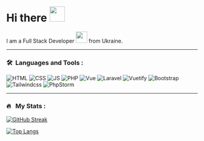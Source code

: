 # Hi there <img src="https://media.giphy.com/media/hvRJCLFzcasrR4ia7z/giphy.gif" width="40">

I am a Full Stack Developer <img src="https://media.giphy.com/media/WUlplcMpOCEmTGBtBW/giphy.gif" width="30"> from Ukraine.

---

### 🛠 &nbsp;Languages and Tools :

![HTML][html]
![CSS][css]
![JS][js]
![PHP][php]
![Vue][Vue]
![Laravel][Laravel]
![Vuetify][Vuetify]
![Bootstrap][Bootstrap]
![Tailwindcss][Tailwindcss]
![PhpStorm][PhpStorm]

---

### 🔥 &nbsp; My Stats :

[![GitHub Streak](http://github-readme-streak-stats.herokuapp.com?user=sergiychaiuk&theme=highcontrast)](https://git.io/streak-stats)

[![Top Langs](https://github-readme-stats.vercel.app/api/top-langs/?username=sergiychaiuk&layout=compact&theme=vision-friendly-dark)](https://github.com/anuraghazra/github-readme-stats)

[html]: https://img.shields.io/badge/HTML-ff560f?style=for-the-badge&logo=html5&logoColor=white
[css]: https://img.shields.io/badge/CSS-414df7?style=for-the-badge&logo=css3&logoColor=white
[js]: https://img.shields.io/badge/JavaScript-ead41c?style=for-the-badge&logo=javascript&logoColor=black
[php]: https://img.shields.io/badge/php-white?style=for-the-badge&logo=php
[Vue]: https://img.shields.io/badge/Vue.js-35495E?style=for-the-badge&logo=vuedotjs&logoColor=4FC08D
[Laravel]: https://img.shields.io/badge/Laravel-FF2D20?style=for-the-badge&logo=laravel&logoColor=white
[Vuetify]: https://img.shields.io/badge/Vuetify-f2f2f2?style=for-the-badge&logo=vuetify&logoColor=158fe9
[Bootstrap]: https://img.shields.io/badge/Bootstrap-563D7C?style=for-the-badge&logo=bootstrap&logoColor=white
[Tailwindcss]: https://img.shields.io/badge/Tailwindcss-f2f2f2?style=for-the-badge&logo=tailwindcss&logoColor=06adc9
[PhpStorm]: https://img.shields.io/badge/PhpStorm-f2f2f2?style=for-the-badge&logo=PhpStorm&logoColor=black
